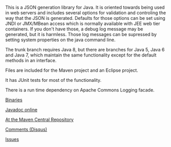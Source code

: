 
This is a JSON generation library for Java.  It is oriented towards being
used in web servers and includes several options for validation and
controling the way that the JSON is generated.  Defaults for those options
can be set using JNDI or JMX/MBean access which is normally available with
JEE web tier containers.  If you don't have those, a debug log message
may be generated, but it is harmless.  Those log messages can be supressed
by setting system properties on the java command line.

The trunk branch requires Java 8, but there are branches for Java 5,
Java 6 and Java 7, which maintain the same functionality except for
the default methods in an interface.

Files are included for the Maven project and an Eclipse project.

It has JUnit tests for most of the functionality.

There is a run time dependency on Apache Commons Logging facade.

[Binaries](https://github.com/billdavidson/JSONUtil/releases)

[Javadoc online](http://kopitubruk.org/JSONUtil/javadoc)

[At the Maven Central Repository](http://search.maven.org/#search%7Cga%7C1%7Cg%3A%22org.kopitubruk.util%22%20AND%20a%3A%22JSONUtil%22)

[Comments (Disqus)](http://kopitubruk.org/JSONUtil/)

[Issues](https://github.com/billdavidson/JSONUtil/issues)
